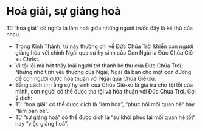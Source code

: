 # Hoà giải, sự giảng hoà

Từ “hoà giải” có nghĩa là làm hoà giữa những người trước đây là kẻ thù của nhau.
- Trong Kinh Thánh, từ này thường chỉ về Đức Chúa Trời khiến con người giảng hòa với chính Ngài qua sự hy sinh của Con Ngài là Đức Chúa Giê-xu Christ. 
- Vì tội lỗi mà hết thảy loài người trở thành kẻ thù của Đức Chúa Trời. Nhưng nhờ tình yêu thương của Ngài, Ngài đã ban cho một con đường để con người được hòa thuận với Ngài qua Chúa Giê-xu. 
- Bằng cách tin rằng sự hy sinh của Chúa Giê-xu là giá trả cho tội lỗi của mình, con người có thể được tha tội và hòa thuận với Đức Chúa Trời. 
Gợi ý dịch:
- Từ “hoà giải” có thể được dịch là “làm hoà”, “phục hồi mối quan hệ” hay “làm bạn bè”.
- Từ “sự giảng hoà” có thể được dịch là “sự khôi phục lại mối quan hệ tốt” hay “việc giảng hoà”.

